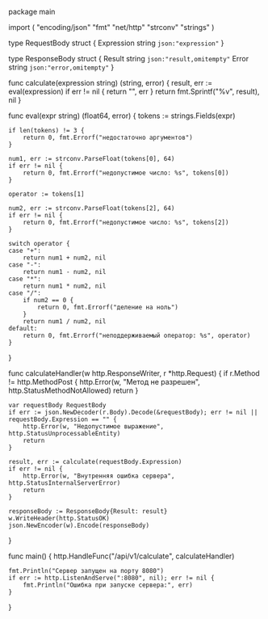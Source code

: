 package main

import (
	"encoding/json"
	"fmt"
	"net/http"
	"strconv"
	"strings"
)

type RequestBody struct {
	Expression string `json:"expression"`
}

type ResponseBody struct {
	Result string `json:"result,omitempty"`
	Error  string `json:"error,omitempty"`
}

func calculate(expression string) (string, error) {
	result, err := eval(expression)
	if err != nil {
		return "", err
	}
	return fmt.Sprintf("%v", result), nil
}

func eval(expr string) (float64, error) {
	tokens := strings.Fields(expr)

	if len(tokens) != 3 {
		return 0, fmt.Errorf("недостаточно аргументов")
	}

	num1, err := strconv.ParseFloat(tokens[0], 64)
	if err != nil {
		return 0, fmt.Errorf("недопустимое число: %s", tokens[0])
	}

	operator := tokens[1]

	num2, err := strconv.ParseFloat(tokens[2], 64)
	if err != nil {
		return 0, fmt.Errorf("недопустимое число: %s", tokens[2])
	}

	switch operator {
	case "+":
		return num1 + num2, nil
	case "-":
		return num1 - num2, nil
	case "*":
		return num1 * num2, nil
	case "/":
		if num2 == 0 {
			return 0, fmt.Errorf("деление на ноль")
		}
		return num1 / num2, nil
	default:
		return 0, fmt.Errorf("неподдерживаемый оператор: %s", operator)
	}
}

func calculateHandler(w http.ResponseWriter, r *http.Request) {
	if r.Method != http.MethodPost {
		http.Error(w, "Метод не разрешен", http.StatusMethodNotAllowed)
		return
	}

	var requestBody RequestBody
	if err := json.NewDecoder(r.Body).Decode(&requestBody); err != nil || requestBody.Expression == "" {
		http.Error(w, "Недопустимое выражение", http.StatusUnprocessableEntity)
		return
	}

	result, err := calculate(requestBody.Expression)
	if err != nil {
		http.Error(w, "Внутренняя ошибка сервера", http.StatusInternalServerError)
		return
	}

	responseBody := ResponseBody{Result: result}
	w.WriteHeader(http.StatusOK)
	json.NewEncoder(w).Encode(responseBody)
}

func main() {
	http.HandleFunc("/api/v1/calculate", calculateHandler)

	fmt.Println("Сервер запущен на порту 8080")
	if err := http.ListenAndServe(":8080", nil); err != nil {
		fmt.Println("Ошибка при запуске сервера:", err)
	}
}
